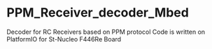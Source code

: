 # PPM_Receiver_decoder_Mbed
Decoder for RC Receivers based on PPM protocol
Code is written on PlatformIO for St-Nucleo F446Re Board
